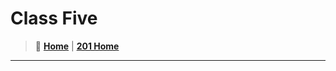 # Class Five

> 🏡 [**Home**](https://mistidinzy.github.io/ReadingNotes/)
|
> [**201 Home**](/201home.md)

_____
